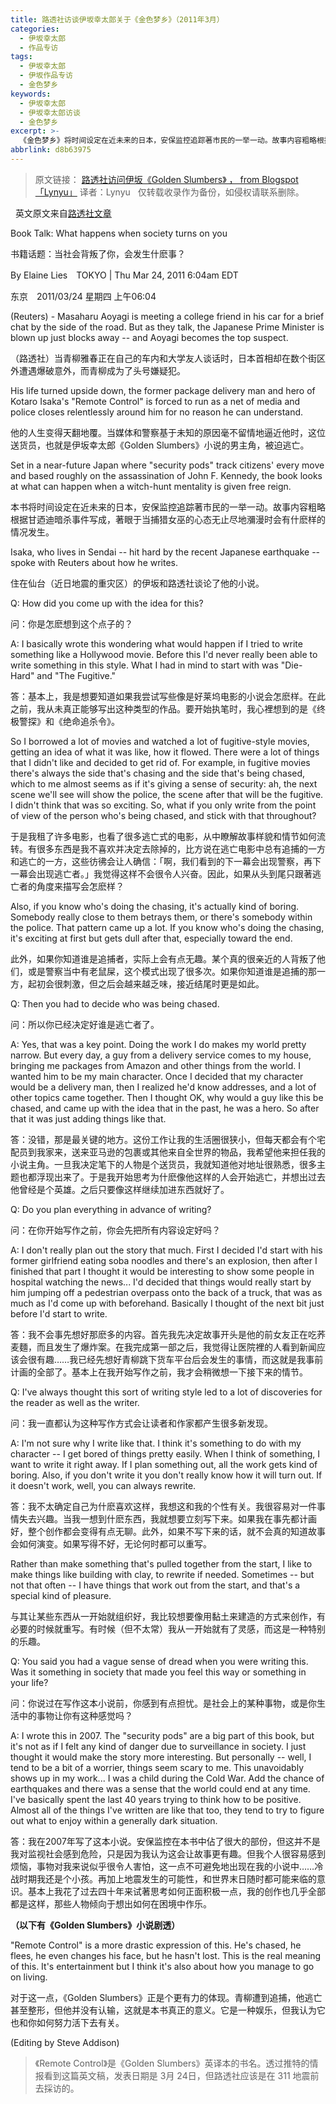 ```yaml
---
title: 路透社访谈伊坂幸太郎关于《金色梦乡》（2011年3月）
categories:
  - 伊坂幸太郎
  - 作品专访
tags:
  - 伊坂幸太郎
  - 伊坂作品专访
  - 金色梦乡
keywords:
  - 伊坂幸太郎
  - 伊坂幸太郎访谈
  - 金色梦乡
excerpt: >-
  《金色梦乡》将时间设定在近未来的日本，安保监控追踪著市民的一举一动。故事内容粗略根据甘迺迪暗杀事件写成，著眼于当捕猎女巫的心态无止尽地瀰漫时会有什麽样的情况发生。<br>住在仙台（近日地震的重灾区）的伊坂幸太郎和路透社谈论了他的小说。
abbrlink: d8b63975
---
```

> 原文链接：
[路透社访问伊坂《Golden Slumbers》 ， from Blogspot「Lynyu」](http://lynyuwen.blogspot.com/2011/03/golden-slumbers.html)
译者：Lynyu
&nbsp;
仅转载收录作为备份，如侵权请联系删除。

&nbsp;
英文原文来自[路透社文章](https://www.reuters.com/article/us-books-authors-isaka/book-talk-what-happens-when-society-turns-on-you-idUSTRE72N27O20110324)

Book Talk: What happens when society turns on you

书籍话题：当社会背叛了你，会发生什麽事？

<!-- more -->

By Elaine Lies　TOKYO | Thu Mar 24, 2011 6:04am EDT

东京　2011/03/24 星期四 上午06:04

(Reuters) - Masaharu Aoyagi is meeting a college friend in his car for a brief chat by the side of the road. But as they talk, the Japanese Prime Minister is blown up just blocks away -- and Aoyagi becomes the top suspect.

（路透社）当青柳雅春正在自己的车内和大学友人谈话时，日本首相却在数个街区外遭遇爆破意外，而青柳成为了头号嫌疑犯。

His life turned upside down, the former package delivery man and hero of Kotaro Isaka's "Remote Control" is forced to run as a net of media and police closes relentlessly around him for no reason he can understand.

他的人生变得天翻地覆。当媒体和警察基于未知的原因毫不留情地逼近他时，这位送货员，也就是伊坂幸太郎《Golden Slumbers》小说的男主角，被迫逃亡。

Set in a near-future Japan where "security pods" track citizens' every move and based roughly on the assassination of John F. Kennedy, the book looks at what can happen when a witch-hunt mentality is given free reign.

本书将时间设定在近未来的日本，安保监控追踪著市民的一举一动。故事内容粗略根据甘迺迪暗杀事件写成，著眼于当捕猎女巫的心态无止尽地瀰漫时会有什麽样的情况发生。

Isaka, who lives in Sendai -- hit hard by the recent Japanese earthquake -- spoke with Reuters about how he writes.

住在仙台（近日地震的重灾区）的伊坂和路透社谈论了他的小说。

Q: How did you come up with the idea for this?

问：你是怎麽想到这个点子的？

A: I basically wrote this wondering what would happen if I tried to write something like a Hollywood movie. Before this I'd never really been able to write something in this style. What I had in mind to start with was "Die-Hard" and "The Fugitive."

答：基本上，我是想要知道如果我尝试写些像是好莱坞电影的小说会怎麽样。在此之前，我从未真正能够写出这种类型的作品。要开始执笔时，我心裡想到的是《终极警探》和《绝命追杀令》。

So I borrowed a lot of movies and watched a lot of fugitive-style movies, getting an idea of what it was like, how it flowed. There were a lot of things that I didn't like and decided to get rid of. For example, in fugitive movies there's always the side that's chasing and the side that's being chased, which to me almost seems as if it's giving a sense of security: ah, the next scene we'll see will show the police, the scene after that will be the fugitive. I didn't think that was so exciting. So, what if you only write from the point of view of the person who's being chased, and stick with that throughout?

于是我租了许多电影，也看了很多逃亡式的电影，从中瞭解故事样貌和情节如何流转。有很多东西是我不喜欢并决定去除掉的，比方说在逃亡电影中总有追捕的一方和逃亡的一方，这些彷彿会让人确信：「啊，我们看到的下一幕会出现警察，再下一幕会出现逃亡者。」我觉得这样不会很令人兴奋。因此，如果从头到尾只跟著逃亡者的角度来描写会怎麽样？

Also, if you know who's doing the chasing, it's actually kind of boring. Somebody really close to them betrays them, or there's somebody within the police. That pattern came up a lot. If you know who's doing the chasing, it's exciting at first but gets dull after that, especially toward the end.

此外，如果你知道谁是追捕者，实际上会有点无趣。某个真的很亲近的人背叛了他们，或是警察当中有老鼠屎，这个模式出现了很多次。如果你知道谁是追捕的那一方，起初会很刺激，但之后会越来越乏味，接近结尾时更是如此。

Q: Then you had to decide who was being chased.

问：所以你已经决定好谁是逃亡者了。

A: Yes, that was a key point. Doing the work I do makes my world pretty narrow. But every day, a guy from a delivery service comes to my house, bringing me packages from Amazon and other things from the world. I wanted him to be my main character. Once I decided that my character would be a delivery man, then I realized he'd know addresses, and a lot of other topics came together. Then I thought OK, why would a guy like this be chased, and came up with the idea that in the past, he was a hero. So after that it was just adding things like that.

答：没错，那是最关键的地方。这份工作让我的生活圈很狭小，但每天都会有个宅配员到我家来，送来亚马逊的包裹或其他来自全世界的物品，我希望他来担任我的小说主角。一旦我决定笔下的人物是个送货员，我就知道他对地址很熟悉，很多主题也都浮现出来了。于是我开始思考为什麽像他这样的人会开始逃亡，并想出过去他曾经是个英雄。之后只要像这样继续加进东西就好了。

Q: Do you plan everything in advance of writing?

问：在你开始写作之前，你会先把所有内容设定好吗？

A: I don't really plan out the story that much. First I decided I'd start with his former girlfriend eating soba noodles and there's an explosion, then after I finished that part I thought it would be interesting to show some people in hospital watching the news... I'd decided that things would really start by him jumping off a pedestrian overpass onto the back of a truck, that was as much as I'd come up with beforehand. Basically I thought of the next bit just before I'd start to write.

答：我不会事先想好那麽多的内容。首先我先决定故事开头是他的前女友正在吃荞麦麵，而且发生了爆炸案。在我完成第一部之后，我觉得让医院裡的人看到新闻应该会很有趣……我已经先想好青柳跳下货车平台后会发生的事情，而这就是我事前计画的全部了。基本上在我开始写作之前，我才会稍微想一下接下来的情节。

Q: I've always thought this sort of writing style led to a lot of discoveries for the reader as well as the writer.

问：我一直都认为这种写作方式会让读者和作家都产生很多新发现。

A: I'm not sure why I write like that. I think it's something to do with my character -- I get bored of things pretty easily. When I think of something, I want to write it right away. If I plan something out, all the work gets kind of boring. Also, if you don't write it you don't really know how it will turn out. If it doesn't work, well, you can always rewrite.

答：我不太确定自己为什麽喜欢这样，我想这和我的个性有关。我很容易对一件事情失去兴趣。当我一想到什麽东西，我就想要立刻写下来。如果我在事先都计画好，整个创作都会变得有点无聊。此外，如果不写下来的话，就不会真的知道故事会如何演变。如果写得不好，无论何时都可以重写。

Rather than make something that's pulled together from the start, I like to make things like building with clay, to rewrite if needed. Sometimes -- but not that often -- I have things that work out from the start, and that's a special kind of pleasure.

与其让某些东西从一开始就组织好，我比较想要像用黏土来建造的方式来创作，有必要的时候就重写。有时候（但不太常）我从一开始就有了灵感，而这是一种特别的乐趣。

Q: You said you had a vague sense of dread when you were writing this. Was it something in society that made you feel this way or something in your life?

问：你说过在写作这本小说前，你感到有点担忧。是社会上的某种事物，或是你生活中的事物让你有这种感觉吗？

A: I wrote this in 2007. The "security pods" are a big part of this book, but it's not as if I felt any kind of danger due to surveillance in society. I just thought it would make the story more interesting. But personally -- well, I tend to be a bit of a worrier, things seem scary to me. This unavoidably shows up in my work... I was a child during the Cold War. Add the chance of earthquakes and there was a sense that the world could end at any time. I've basically spent the last 40 years trying to think how to be positive. Almost all of the things I've written are like that too, they tend to try to figure out what to enjoy within a generally dark situation.

答：我在2007年写了这本小说。安保监控在本书中佔了很大的部份，但这并不是我对监视社会感到危险，只是因为我认为这会让故事更有趣。但我个人很容易感到烦恼，事物对我来说似乎很令人害怕，这一点不可避免地出现在我的小说中……冷战时期我还是个小孩。再加上地震发生的可能性，和世界末日随时都可能来临的意识。基本上我花了过去四十年来试著思考如何正面积极一点，我的创作也几乎全部都是这样，那些人物倾向于想出如何在困境中作乐。


**（以下有《Golden Slumbers》小说剧透）**

"Remote Control" is a more drastic expression of this. He's chased, he flees, he even changes his face, but he hasn't lost. This is the real meaning of this. It's entertainment but I think it's also about how you manage to go on living.

对于这一点，《Golden Slumbers》正是个更有力的体现。青柳遭到追捕，他逃亡甚至整形，但他并没有认输，这就是本书真正的意义。它是一种娱乐，但我认为它也和你如何努力活下去有关。

(Editing by Steve Addison)



> 《Remote Control》是《Golden Slumbers》英译本的书名。透过推特的情报看到这篇英文稿，发表日期是 3月 24日，但路透社应该是在 311 地震前去採访的。
